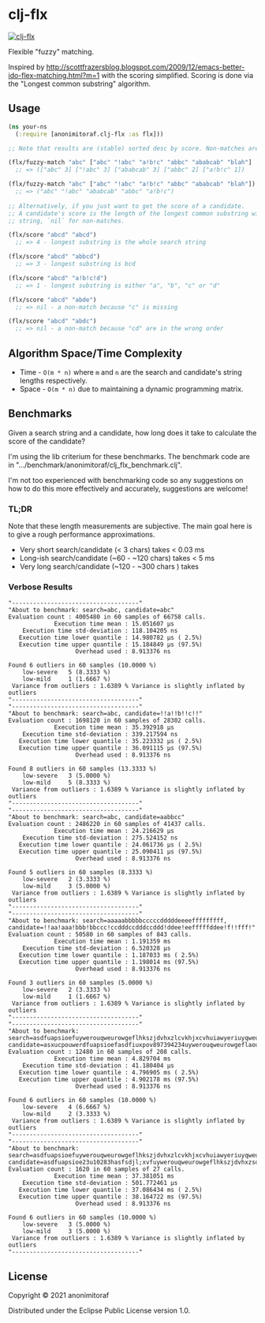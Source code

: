 # clj-flx

[![clj-flx](https://img.shields.io/clojars/v/anonimitoraf/clj-flx.svg)](https://clojars.org/anonimitoraf/clj-flx)

Flexible "fuzzy" matching.

Inspired by http://scottfrazersblog.blogspot.com/2009/12/emacs-better-ido-flex-matching.html?m=1 with the scoring simplified.
Scoring is done via the "Longest common substring" algorithm.

## Usage

``` clojure
(ns your-ns
  (:require [anonimitoraf.clj-flx :as flx]))

;; Note that results are (stable) sorted desc by score. Non-matches are not returned.

(flx/fuzzy-match "abc" ["abc" "!abc" "a!b!c" "abbc" "ababcab" "blah"] :with-scores? true)
  ;; => (["abc" 3] ["!abc" 3] ["ababcab" 3] ["abbc" 2] ["a!b!c" 1])

(flx/fuzzy-match "abc" ["abc" "!abc" "a!b!c" "abbc" "ababcab" "blah"])
  ;; => ("abc" "!abc" "ababcab" "abbc" "a!b!c")
  
;; Alternatively, if you just want to get the score of a candidate.
;; A candidate's score is the length of the longest common substring with the search
;; string, `nil` for non-matches.

(flx/score "abcd" "abcd")
  ;; => 4 - longest substring is the whole search string

(flx/score "abcd" "abbcd")
  ;; => 3 - longest substring is bcd

(flx/score "abcd" "a!b!c!d")
  ;; => 1 - longest substring is either "a", "b", "c" or "d"

(flx/score "abcd" "abde")
  ;; => nil - a non-match because "c" is missing

(flx/score "abcd" "abdc")
  ;; => nil - a non-match because "cd" are in the wrong order
```

## Algorithm Space/Time Complexity

* Time - `O(m * n)` where `m` and `n` are the search and candidate's string lengths respectively.
* Space - `O(m * n)` due to maintaining a dynamic programming matrix.

## Benchmarks

Given a search string and a candidate, how long does it take to calculate the score of the candidate?

I'm using the lib criterium for these benchmarks. The benchmark code are in ".../benchmark/anonimitoraf/clj_flx_benchmark.clj".

I'm not too experienced with benchmarking code so any suggestions on how to do this more effectively and accurately, suggestions are welcome!

### TL;DR

Note that these length measurements are subjective. The main goal here is to give a rough performance approximations.

* Very short search/candidate (< 3 chars) takes < 0.03 ms
* Long-ish search/candidate (~60 - ~120 chars) takes < 5 ms
* Very long search/candidate (~120 - ~300 chars ) takes 

### Verbose Results

```
"------------------------------------"
"About to benchmark: search=abc, candidate=abc"
Evaluation count : 4005480 in 60 samples of 66758 calls.
             Execution time mean : 15.051607 µs
    Execution time std-deviation : 118.104205 ns
   Execution time lower quantile : 14.980782 µs ( 2.5%)
   Execution time upper quantile : 15.184849 µs (97.5%)
                   Overhead used : 8.913376 ns

Found 6 outliers in 60 samples (10.0000 %)
	low-severe	 5 (8.3333 %)
	low-mild	 1 (1.6667 %)
 Variance from outliers : 1.6389 % Variance is slightly inflated by outliers
"------------------------------------"
"------------------------------------"
"About to benchmark: search=abc, candidate=!!a!!b!!c!!"
Evaluation count : 1698120 in 60 samples of 28302 calls.
             Execution time mean : 35.392918 µs
    Execution time std-deviation : 339.217594 ns
   Execution time lower quantile : 35.223332 µs ( 2.5%)
   Execution time upper quantile : 36.091115 µs (97.5%)
                   Overhead used : 8.913376 ns

Found 8 outliers in 60 samples (13.3333 %)
	low-severe	 3 (5.0000 %)
	low-mild	 5 (8.3333 %)
 Variance from outliers : 1.6389 % Variance is slightly inflated by outliers
"------------------------------------"
"------------------------------------"
"About to benchmark: search=abc, candidate=aabbcc"
Evaluation count : 2486220 in 60 samples of 41437 calls.
             Execution time mean : 24.216629 µs
    Execution time std-deviation : 275.524152 ns
   Execution time lower quantile : 24.061736 µs ( 2.5%)
   Execution time upper quantile : 25.090411 µs (97.5%)
                   Overhead used : 8.913376 ns

Found 5 outliers in 60 samples (8.3333 %)
	low-severe	 2 (3.3333 %)
	low-mild	 3 (5.0000 %)
 Variance from outliers : 1.6389 % Variance is slightly inflated by outliers
"------------------------------------"
"------------------------------------"
"About to benchmark: search=aaaaabbbbbcccccdddddeeeefffffffff, candidate=!!aa!aaa!bbb!bbccc!ccdddccdddccddd!ddee!eefffffddee!f!!fff!"
Evaluation count : 50580 in 60 samples of 843 calls.
             Execution time mean : 1.191359 ms
    Execution time std-deviation : 6.520328 µs
   Execution time lower quantile : 1.187033 ms ( 2.5%)
   Execution time upper quantile : 1.198014 ms (97.5%)
                   Overhead used : 8.913376 ns

Found 3 outliers in 60 samples (5.0000 %)
	low-severe	 2 (3.3333 %)
	low-mild	 1 (1.6667 %)
 Variance from outliers : 1.6389 % Variance is slightly inflated by outliers
"------------------------------------"
"------------------------------------"
"About to benchmark: search=asdfuapsioefuywerouqweurowgeflhkszjdvhxzlcvkhjxcvhuiawyeriuyqweuyi, candidate=asxucpouwerdfuapsioefasdfiuxpov897394234uywerouqweurowgeflaou9871298yhkszjdvhxzlcvkhjxweuoruwhkdsfjlsa1898123cvhuiawyeriuyqweuyi"
Evaluation count : 12480 in 60 samples of 208 calls.
             Execution time mean : 4.829704 ms
    Execution time std-deviation : 41.180404 µs
   Execution time lower quantile : 4.796905 ms ( 2.5%)
   Execution time upper quantile : 4.902178 ms (97.5%)
                   Overhead used : 8.913376 ns

Found 6 outliers in 60 samples (10.0000 %)
	low-severe	 4 (6.6667 %)
	low-mild	 2 (3.3333 %)
 Variance from outliers : 1.6389 % Variance is slightly inflated by outliers
"------------------------------------"
"------------------------------------"
"About to benchmark: search=asdfuapsioefuywerouqweurowgeflhkszjdvhxzlcvkhjxcvhuiawyeriuyqweuyidvhxzlcvkhjxcvhuiawyeriuydfuapsioefuywerouqweurowgeflhkszjdvhrouqweurowgeflhkszjdvhxzlcvkhjxcvhuiawyeriuyqweuyidvhxzlcvkhjxcvhuiawyeriuydfuapsioefuywe, candidate=asdfuapsioe23u10283hasfsdjl;xvfuywerouqweurowgeflhkszjdvhxzsdfuoux8cvy9x8cvy923lcvkhjxcvhuiawyeriuyqweuyidvhxzlcvkhjxcvhuiawyeriuydfuapsioefuywerouqweurowgeflhkszjdvhrouqweurowgeflhkszjdvhxzlcvkhjxcvhuiawyeriuyqweuas0f8s0df87q9231h2illzxjvdyidvhxz9u28384729347hxcovuilcvkhjxcvhuiawyeriuydasdf;jlxkcvjoifuapsioefuasdfywe"
Evaluation count : 1620 in 60 samples of 27 calls.
             Execution time mean : 37.381051 ms
    Execution time std-deviation : 501.772461 µs
   Execution time lower quantile : 37.086434 ms ( 2.5%)
   Execution time upper quantile : 38.164722 ms (97.5%)
                   Overhead used : 8.913376 ns

Found 6 outliers in 60 samples (10.0000 %)
	low-severe	 3 (5.0000 %)
	low-mild	 3 (5.0000 %)
 Variance from outliers : 1.6389 % Variance is slightly inflated by outliers
"------------------------------------"
```


## License

Copyright © 2021 anonimitoraf

Distributed under the Eclipse Public License version 1.0.
